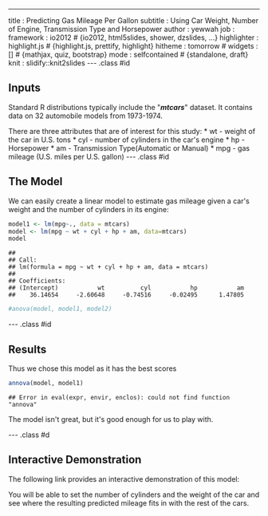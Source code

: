 ---
title       : Predicting Gas Mileage Per Gallon
subtitle    : Using Car Weight, Number of Engine, Transmission Type and Horsepower
author      : yewwah
job         : 
framework   : io2012        # {io2012, html5slides, shower, dzslides, ...}
highlighter : highlight.js  # {highlight.js, prettify, highlight}
hitheme     : tomorrow      # 
widgets     : []            # {mathjax, quiz, bootstrap}
mode        : selfcontained # {standalone, draft}
knit        : slidify::knit2slides
--- .class #id

## Inputs
Standard R distributions typically include the "***mtcars***" dataset. It contains data on 32 automobile models from 1973-1974.
<p>
There are three attributes that are of interest for this study:
* wt - weight of the car in U.S. tons
* cyl - number of cylinders in the car's engine
* hp - Horsepower
* am - Transmission Type(Automatic or Manual)
* mpg - gas mileage (U.S. miles per U.S. gallon)
--- .class #id 

## The Model

We can easily create a linear model to estimate gas mileage given
a car's weight and the number of cylinders in its engine:


```r
model1 <- lm(mpg~., data = mtcars)
model <- lm(mpg ~ wt + cyl + hp + am, data=mtcars)
model
```

```
## 
## Call:
## lm(formula = mpg ~ wt + cyl + hp + am, data = mtcars)
## 
## Coefficients:
## (Intercept)           wt          cyl           hp           am  
##    36.14654     -2.60648     -0.74516     -0.02495      1.47805
```

```r
#anova(model, model1, model2)
```

--- .class #id 

## Results

Thus we chose this model as it has the best scores


```r
annova(model, model1)
```

```
## Error in eval(expr, envir, enclos): could not find function "annova"
```
The model isn't great, but it's good enough for us to play with.

--- .class #d

## Interactive Demonstration

The following link provides an interactive demonstration of this model:    
   
You will be able to set the number of cylinders and the weight of
the car and see where the resulting predicted mileage fits in with
the rest of the cars.


